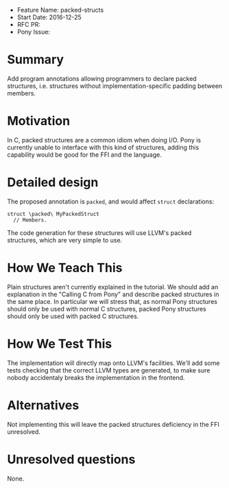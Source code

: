 - Feature Name: packed-structs
- Start Date: 2016-12-25
- RFC PR:
- Pony Issue:

# Summary

Add program annotations allowing programmers to declare packed structures, i.e. structures without implementation-specific padding between members.

# Motivation

In C, packed structures are a common idiom when doing I/O. Pony is currently unable to interface with this kind of structures, adding this capability would be good for the FFI and the language.

# Detailed design

The proposed annotation is `packed`, and would affect `struct` declarations:

```pony
struct \packed\ MyPackedStruct
  // Members.
```

The code generation for these structures will use LLVM's packed structures, which are very simple to use.

# How We Teach This

Plain structures aren't currently explained in the tutorial. We should add an explanation in the "Calling C from Pony" and describe packed structures in the same place. In particular we will stress that, as normal Pony structures should only be used with normal C structures, packed Pony structures should only be used with packed C structures.

# How We Test This

The implementation will directly map onto LLVM's facilities. We'll add some tests checking that the correct LLVM types are generated, to make sure nobody accidentaly breaks the implementation in the frontend.

# Alternatives

Not implementing this will leave the packed structures deficiency in the FFI unresolved.

# Unresolved questions

None.
